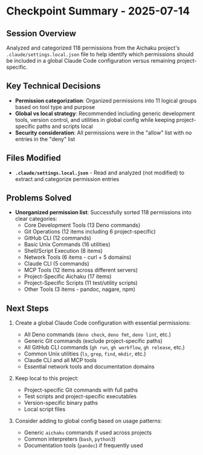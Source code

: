 # Checkpoint Summary - 2025-07-14

## Session Overview

Analyzed and categorized 118 permissions from the Aichaku project's `.claude/settings.local.json` file to help identify
which permissions should be included in a global Claude Code configuration versus remaining project-specific.

## Key Technical Decisions

- **Permission categorization**: Organized permissions into 11 logical groups based on tool type and purpose
- **Global vs local strategy**: Recommended including generic development tools, version control, and utilities in
  global config while keeping project-specific paths and scripts local
- **Security consideration**: All permissions were in the "allow" list with no entries in the "deny" list

## Files Modified

- **`.claude/settings.local.json`** - Read and analyzed (not modified) to extract and categorize permission entries

## Problems Solved

- **Unorganized permission list**: Successfully sorted 118 permissions into clear categories:
  - Core Development Tools (13 Deno commands)
  - Git Operations (12 items including 6 project-specific)
  - GitHub CLI (12 commands)
  - Basic Unix Commands (16 utilities)
  - Shell/Script Execution (8 items)
  - Network Tools (6 items - curl + 5 domains)
  - Claude CLI (5 commands)
  - MCP Tools (12 items across different servers)
  - Project-Specific Aichaku (17 items)
  - Project-Specific Scripts (11 test/utility scripts)
  - Other Tools (3 items - pandoc, nagare, npm)

## Next Steps

1. Create a global Claude Code configuration with essential permissions:
   - All Deno commands (`deno check`, `deno fmt`, `deno lint`, etc.)
   - Generic Git commands (exclude project-specific paths)
   - All GitHub CLI commands (`gh run`, `gh workflow`, `gh release`, etc.)
   - Common Unix utilities (`ls`, `grep`, `find`, `mkdir`, etc.)
   - Claude CLI and all MCP tools
   - Essential network tools and documentation domains

2. Keep local to this project:
   - Project-specific Git commands with full paths
   - Test scripts and project-specific executables
   - Version-specific binary paths
   - Local script files

3. Consider adding to global config based on usage patterns:
   - Generic `aichaku` commands if used across projects
   - Common interpreters (`bash`, `python3`)
   - Documentation tools (`pandoc`) if frequently used
